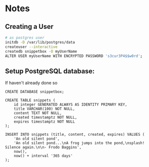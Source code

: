 # Notes

## Creating a User

```bash
# as postgres user
initdb -D /var/lib/postgres/data
createuser --interactive
createdb snippetbox -O myUserName
ALTER USER myUserName WITH ENCRYPTED PASSWORD 's3cur3P4$$w0rd';
```

## Setup PostgreSQL database:
If haven't already done so
```psql
CREATE DATABASE snippetbox;
```

```psql
CREATE TABLE snippets (
    id integer GENERATED ALWAYS AS IDENTITY PRIMARY KEY,
    title VARCHAR(100) NOT NULL,
    content TEXT NOT NULL,
    created timestamptz NOT NULL,
    expires timestamptz NOT NULL
);
```

```psql
INSERT INTO snippets (title, content, created, expires) VALUES (
    'An old silent pond',
    'An old silent pond...\nA frog jumps into the pond,\nsplash! Silence again.\n\n- Frodo Baggins',
    now(),
    now() + interval '365 days' 
);
```
